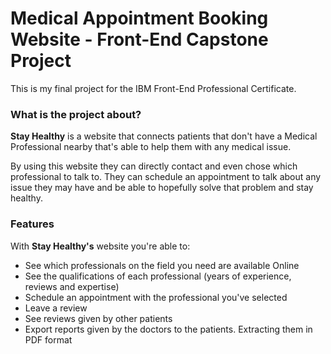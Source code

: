 # Medical Appointment Booking Website - Front-End Capstone Project

This is my final project for the IBM Front-End Professional Certificate.

### What is the project about?

**Stay Healthy** is a website that connects patients that don't have a Medical Professional nearby that's able to help them with any medical issue.

By using this website they can directly contact and even chose which professional to talk to. They can schedule an appointment to talk about any issue they may have and be able to hopefully solve that problem and stay healthy.

### Features

With **Stay Healthy's** website you're able to:

- See which professionals on the field you need are available Online
- See the qualifications of each professional (years of experience, reviews and expertise)
- Schedule an appointment with the professional you've selected
- Leave a review
- See reviews given by other patients
- Export reports given by the doctors to the patients. Extracting them in PDF format 